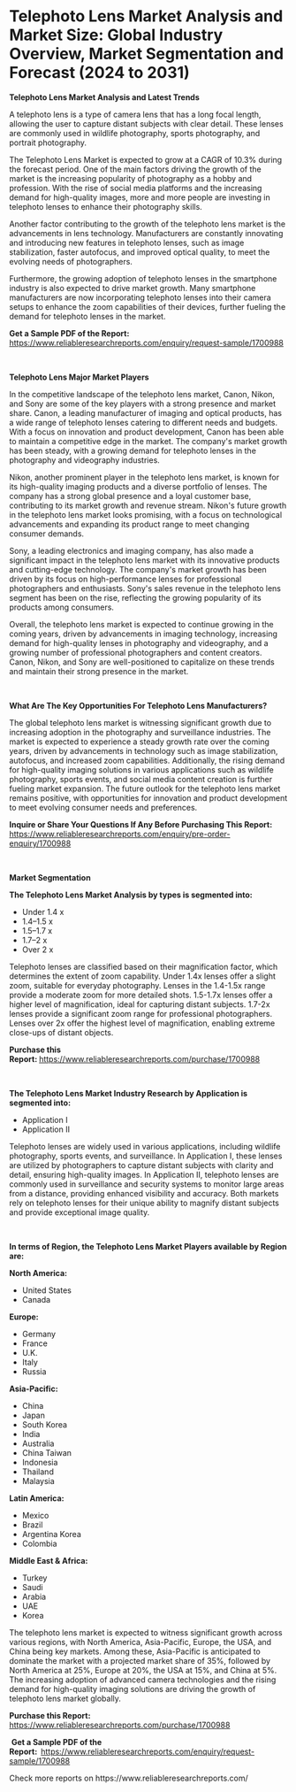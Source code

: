 <p><h1>Telephoto Lens Market Analysis and Market Size: Global Industry Overview, Market Segmentation and Forecast (2024 to 2031)</h1></p><p><strong>Telephoto Lens Market Analysis and Latest Trends</strong></p>
<p><p>A telephoto lens is a type of camera lens that has a long focal length, allowing the user to capture distant subjects with clear detail. These lenses are commonly used in wildlife photography, sports photography, and portrait photography.</p><p>The Telephoto Lens Market is expected to grow at a CAGR of 10.3% during the forecast period. One of the main factors driving the growth of the market is the increasing popularity of photography as a hobby and profession. With the rise of social media platforms and the increasing demand for high-quality images, more and more people are investing in telephoto lenses to enhance their photography skills.</p><p>Another factor contributing to the growth of the telephoto lens market is the advancements in lens technology. Manufacturers are constantly innovating and introducing new features in telephoto lenses, such as image stabilization, faster autofocus, and improved optical quality, to meet the evolving needs of photographers.</p><p>Furthermore, the growing adoption of telephoto lenses in the smartphone industry is also expected to drive market growth. Many smartphone manufacturers are now incorporating telephoto lenses into their camera setups to enhance the zoom capabilities of their devices, further fueling the demand for telephoto lenses in the market.</p></p>
<p><strong>Get a Sample PDF of the Report:&nbsp;</strong> <a href="https://www.reliableresearchreports.com/enquiry/request-sample/1700988">https://www.reliableresearchreports.com/enquiry/request-sample/1700988</a></p>
<p>&nbsp;</p>
<p><strong>Telephoto Lens Major Market Players</strong></p>
<p><p>In the competitive landscape of the telephoto lens market, Canon, Nikon, and Sony are some of the key players with a strong presence and market share. Canon, a leading manufacturer of imaging and optical products, has a wide range of telephoto lenses catering to different needs and budgets. With a focus on innovation and product development, Canon has been able to maintain a competitive edge in the market. The company's market growth has been steady, with a growing demand for telephoto lenses in the photography and videography industries.</p><p>Nikon, another prominent player in the telephoto lens market, is known for its high-quality imaging products and a diverse portfolio of lenses. The company has a strong global presence and a loyal customer base, contributing to its market growth and revenue stream. Nikon's future growth in the telephoto lens market looks promising, with a focus on technological advancements and expanding its product range to meet changing consumer demands.</p><p>Sony, a leading electronics and imaging company, has also made a significant impact in the telephoto lens market with its innovative products and cutting-edge technology. The company's market growth has been driven by its focus on high-performance lenses for professional photographers and enthusiasts. Sony's sales revenue in the telephoto lens segment has been on the rise, reflecting the growing popularity of its products among consumers.</p><p>Overall, the telephoto lens market is expected to continue growing in the coming years, driven by advancements in imaging technology, increasing demand for high-quality lenses in photography and videography, and a growing number of professional photographers and content creators. Canon, Nikon, and Sony are well-positioned to capitalize on these trends and maintain their strong presence in the market.</p></p>
<p>&nbsp;</p>
<p><strong>What Are The Key Opportunities For Telephoto Lens Manufacturers?</strong></p>
<p><p>The global telephoto lens market is witnessing significant growth due to increasing adoption in the photography and surveillance industries. The market is expected to experience a steady growth rate over the coming years, driven by advancements in technology such as image stabilization, autofocus, and increased zoom capabilities. Additionally, the rising demand for high-quality imaging solutions in various applications such as wildlife photography, sports events, and social media content creation is further fueling market expansion. The future outlook for the telephoto lens market remains positive, with opportunities for innovation and product development to meet evolving consumer needs and preferences.</p></p>
<p><strong>Inquire or Share Your Questions If Any Before Purchasing This Report:</strong> <a href="https://www.reliableresearchreports.com/enquiry/pre-order-enquiry/1700988">https://www.reliableresearchreports.com/enquiry/pre-order-enquiry/1700988</a></p>
<p>&nbsp;</p>
<p><strong>Market Segmentation</strong></p>
<p><strong>The Telephoto Lens Market Analysis by types is segmented into:</strong></p>
<p><ul><li>Under 1.4 x</li><li>1.4–1.5 x</li><li>1.5–1.7 x</li><li>1.7–2 x</li><li>Over 2 x</li></ul></p>
<p><p>Telephoto lenses are classified based on their magnification factor, which determines the extent of zoom capability. Under 1.4x lenses offer a slight zoom, suitable for everyday photography. Lenses in the 1.4-1.5x range provide a moderate zoom for more detailed shots. 1.5-1.7x lenses offer a higher level of magnification, ideal for capturing distant subjects. 1.7-2x lenses provide a significant zoom range for professional photographers. Lenses over 2x offer the highest level of magnification, enabling extreme close-ups of distant objects.</p></p>
<p><strong>Purchase this Report:&nbsp;</strong><a href="https://www.reliableresearchreports.com/purchase/1700988">https://www.reliableresearchreports.com/purchase/1700988</a></p>
<p>&nbsp;</p>
<p><strong>The Telephoto Lens Market Industry Research by Application is segmented into:</strong></p>
<p><ul><li>Application I</li><li>Application II</li></ul></p>
<p><p>Telephoto lenses are widely used in various applications, including wildlife photography, sports events, and surveillance. In Application I, these lenses are utilized by photographers to capture distant subjects with clarity and detail, ensuring high-quality images. In Application II, telephoto lenses are commonly used in surveillance and security systems to monitor large areas from a distance, providing enhanced visibility and accuracy. Both markets rely on telephoto lenses for their unique ability to magnify distant subjects and provide exceptional image quality.</p></p>
<p>&nbsp;</p>
<p><strong>In terms of Region, the Telephoto Lens Market Players available by Region are:</strong></p>
<p>
    <p> <strong> North America: </strong>
        <ul>
            <li>United States</li>
            <li>Canada</li>
        </ul>
        </p> 
    <p> <strong> Europe: </strong>
        <ul>
            <li>Germany</li>
            <li>France</li>
            <li>U.K.</li>
            <li>Italy</li>
            <li>Russia</li>
        </ul>
        </p> 
    <p> <strong> Asia-Pacific: </strong>
        <ul>
            <li>China</li>
            <li>Japan</li>
            <li>South Korea</li>
            <li>India</li>
            <li>Australia</li>
            <li>China Taiwan</li>
            <li>Indonesia</li>
            <li>Thailand</li>
            <li>Malaysia</li>
        </ul>
        </p> 
    <p> <strong> Latin America: </strong>
        <ul>
            <li>Mexico</li>
            <li>Brazil</li>
            <li>Argentina Korea</li>
            <li>Colombia</li>
        </ul>
        </p> 
    <p> <strong> Middle East & Africa: </strong>
        <ul>
            <li>Turkey</li>
            <li>Saudi</li>
            <li>Arabia</li>
            <li>UAE</li>
            <li>Korea</li>
        </ul>
    </p>
    </p>
<p><p>The telephoto lens market is expected to witness significant growth across various regions, with North America, Asia-Pacific, Europe, the USA, and China being key markets. Among these, Asia-Pacific is anticipated to dominate the market with a projected market share of 35%, followed by North America at 25%, Europe at 20%, the USA at 15%, and China at 5%. The increasing adoption of advanced camera technologies and the rising demand for high-quality imaging solutions are driving the growth of telephoto lens market globally.</p></p>
<p><strong>Purchase this Report: </strong><a href="https://www.reliableresearchreports.com/purchase/1700988">https://www.reliableresearchreports.com/purchase/1700988</a></p>
<p>&nbsp;<strong>Get a Sample PDF of the Report:&nbsp;&nbsp;</strong><a href="https://www.reliableresearchreports.com/enquiry/request-sample/1700988">https://www.reliableresearchreports.com/enquiry/request-sample/1700988</a></p>
<p><strong></strong></p>
<p>Check more reports on https://www.reliableresearchreports.com/</p>